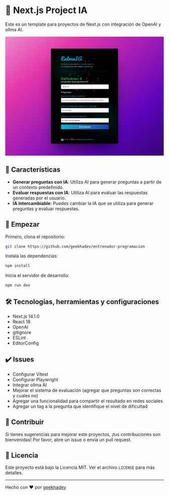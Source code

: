 # 🚀 Next.js Project IA

Este es un template para proyectos de Next.js con integración de OpenAI y ollma AI.

![Portada del proyecto](/public//cover.png)


## 🌟 Características

- **Generar preguntas con IA**: Utiliza AI para generar preguntas a partir de un contexto predefinido.
- **Evaluar respuestas con IA**: Utiliza AI para evaluar las respuestas generadas por el usuario.
- **IA intercambiable**: Puedes cambiar la IA que se utiliza para generar preguntas y evaluar respuestas.

## 🚀 Empezar

Primero, clona el repositorio:

```bash
git clone https://github.com/geekhadev/entrenador-programacion
```

Instala las dependencias:

```bash
npm install
```

Inicia el servidor de desarrollo:

```bash
npm run dev
```

## 🛠️ Tecnologías, herramientas y configuraciones

+ Next.js 14.1.0
+ React 18
+ OpenAI
+ gitignore
+ ESLint
+ EditorConfig

## ✔️ Issues
- Configurar Vitest
- Configurar Playwright
- Integrar ollma AI
- Mejorar el sistema de evaluación (agregar que preguntas son correctas y cuales no)
- Agregar una funcionalidad para compartir el resultado en redes sociales
- Agregar un tag a la pregunta que identifique el nivel de dificultad

## 🤝 Contribuir

Si tienes sugerencias para mejorar este proyectos, ¡tus contribuciones son bienvenidas! Por favor, abre un issue o envía un pull request.

## 📝 Licencia

Este proyecto está bajo la Licencia MIT. Ver el archivo `LICENSE` para más detalles.

---

Hecho con ❤️ por [geekhadev](https://geekha.dev)
